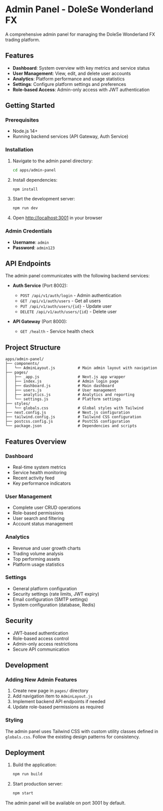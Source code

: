 # Admin Panel - DoleSe Wonderland FX

A comprehensive admin panel for managing the DoleSe Wonderland FX trading platform.

## Features

- **Dashboard**: System overview with key metrics and service status
- **User Management**: View, edit, and delete user accounts
- **Analytics**: Platform performance and usage statistics
- **Settings**: Configure platform settings and preferences
- **Role-based Access**: Admin-only access with JWT authentication

## Getting Started

### Prerequisites

- Node.js 14+
- Running backend services (API Gateway, Auth Service)

### Installation

1. Navigate to the admin panel directory:
   ```bash
   cd apps/admin-panel
   ```

2. Install dependencies:
   ```bash
   npm install
   ```

3. Start the development server:
   ```bash
   npm run dev
   ```

4. Open [http://localhost:3001](http://localhost:3001) in your browser

### Admin Credentials

- **Username**: `admin`
- **Password**: `admin123`

## API Endpoints

The admin panel communicates with the following backend services:

- **Auth Service** (Port 8002):
  - `POST /api/v1/auth/login` - Admin authentication
  - `GET /api/v1/auth/users` - Get all users
  - `PUT /api/v1/auth/users/{id}` - Update user
  - `DELETE /api/v1/auth/users/{id}` - Delete user

- **API Gateway** (Port 8000):
  - `GET /health` - Service health check

## Project Structure

```
apps/admin-panel/
├── components/
│   └── AdminLayout.js          # Main admin layout with navigation
├── pages/
│   ├── _app.js                 # Next.js app wrapper
│   ├── index.js                # Admin login page
│   ├── dashboard.js            # Main dashboard
│   ├── users.js                # User management
│   ├── analytics.js            # Analytics and reporting
│   └── settings.js             # Platform settings
├── styles/
│   └── globals.css             # Global styles with Tailwind
├── next.config.js              # Next.js configuration
├── tailwind.config.js          # Tailwind CSS configuration
├── postcss.config.js           # PostCSS configuration
└── package.json                # Dependencies and scripts
```

## Features Overview

### Dashboard
- Real-time system metrics
- Service health monitoring
- Recent activity feed
- Key performance indicators

### User Management
- Complete user CRUD operations
- Role-based permissions
- User search and filtering
- Account status management

### Analytics
- Revenue and user growth charts
- Trading volume analysis
- Top performing assets
- Platform usage statistics

### Settings
- General platform configuration
- Security settings (rate limits, JWT expiry)
- Email configuration (SMTP settings)
- System configuration (database, Redis)

## Security

- JWT-based authentication
- Role-based access control
- Admin-only access restrictions
- Secure API communication

## Development

### Adding New Admin Features

1. Create new page in `pages/` directory
2. Add navigation item to `AdminLayout.js`
3. Implement backend API endpoints if needed
4. Update role-based permissions as required

### Styling

The admin panel uses Tailwind CSS with custom utility classes defined in `globals.css`. Follow the existing design patterns for consistency.

## Deployment

1. Build the application:
   ```bash
   npm run build
   ```

2. Start production server:
   ```bash
   npm start
   ```

The admin panel will be available on port 3001 by default.
